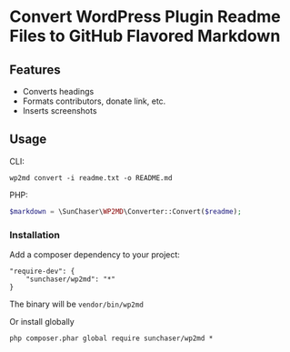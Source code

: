# Convert WordPress Plugin Readme Files to GitHub Flavored Markdown

## Features

* Converts headings
* Formats contributors, donate link, etc.
* Inserts screenshots

## Usage

CLI:

    wp2md convert -i readme.txt -o README.md

PHP:

```php
$markdown = \SunChaser\WP2MD\Converter::Convert($readme);
```

### Installation

Add a composer dependency to your project:

    "require-dev": {
        "sunchaser/wp2md": "*"
    }

The binary will be ```vendor/bin/wp2md```

Or install globally

    php composer.phar global require sunchaser/wp2md *
